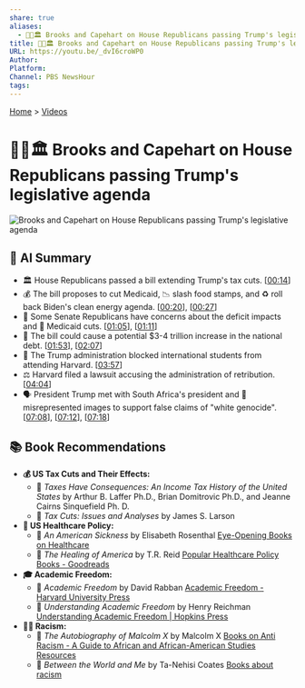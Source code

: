 ```yaml
---
share: true
aliases:
  - 👹📜🏛️ Brooks and Capehart on House Republicans passing Trump's legislative agenda
title: 👹📜🏛️ Brooks and Capehart on House Republicans passing Trump's legislative agenda
URL: https://youtu.be/_dvI6croWP0
Author: 
Platform: 
Channel: PBS NewsHour
tags: 
---
```

[Home](../index.md) > [Videos](./index.md)  
# 👹📜🏛️ Brooks and Capehart on House Republicans passing Trump's legislative agenda  
![Brooks and Capehart on House Republicans passing Trump's legislative agenda](https://youtu.be/_dvI6croWP0)  
  
## 🤖 AI Summary  
* 🏛️ House Republicans passed a bill extending Trump's tax cuts. \[[00:14](http://www.youtube.com/watch?v=_dvI6croWP0&t=14)\]  
* 💰 The bill proposes to cut Medicaid, 📉 slash food stamps, and ♻️ roll back Biden's clean energy agenda. \[[00:20](http://www.youtube.com/watch?v=_dvI6croWP0&t=20)\], \[[00:27](http://www.youtube.com/watch?v=_dvI6croWP0&t=27)\]  
* 🤔 Some Senate Republicans have concerns about the deficit impacts and 🏥 Medicaid cuts. \[[01:05](http://www.youtube.com/watch?v=_dvI6croWP0&t=65)\], \[[01:11](http://www.youtube.com/watch?v=_dvI6croWP0&t=71)\]  
* 💸 The bill could cause a potential $3-4 trillion increase in the national debt. \[[01:53](http://www.youtube.com/watch?v=_dvI6croWP0&t=113)\], \[[02:07](http://www.youtube.com/watch?v=_dvI6croWP0&t=127)\]  
* 🚫 The Trump administration blocked international students from attending Harvard. \[[03:57](http://www.youtube.com/watch?v=_dvI6croWP0&t=237)\]  
* ⚖️ Harvard filed a lawsuit accusing the administration of retribution. \[[04:04](http://www.youtube.com/watch?v=_dvI6croWP0&t=244)\]  
* 🗣️ President Trump met with South Africa's president and 🤥 misrepresented images to support false claims of "white genocide". \[[07:08](http://www.youtube.com/watch?v=_dvI6croWP0&t=428)\], \[[07:12](http://www.youtube.com/watch?v=_dvI6croWP0&t=432)\], \[[07:18](http://www.youtube.com/watch?v=_dvI6croWP0&t=438)\]  
  
## 📚 Book Recommendations  
* **💰 US Tax Cuts and Their Effects:**  
    * 📖 *Taxes Have Consequences: An Income Tax History of the United States* by Arthur B. Laffer Ph.D., Brian Domitrovic Ph.D., and Jeanne Cairns Sinquefield Ph. D.  
    * 📖 *Tax Cuts: Issues and Analyses* by James S. Larson  
* **🏥 US Healthcare Policy:**  
    * 📖 *An American Sickness* by Elisabeth Rosenthal [Eye-Opening Books on Healthcare](https://www.penguinrandomhouse.com/the-read-down/books-on-healthcare/)  
    * 📖 *The Healing of America* by T.R. Reid [Popular Healthcare Policy Books - Goodreads](https://www.goodreads.com/shelf/show/healthcare-policy)  
* **🎓 Academic Freedom:**  
    * 📖 *Academic Freedom* by David Rabban [Academic Freedom - Harvard University Press](https://www.hup.harvard.edu/books/9780674291058)  
    * 📖 *Understanding Academic Freedom* by Henry Reichman [Understanding Academic Freedom | Hopkins Press](https://www.press.jhu.edu/books/title/53941/understanding-academic-freedom)  
* **✊🏿 Racism:**  
    * 📖 *The Autobiography of Malcolm X* by Malcolm X [Books on Anti Racism - A Guide to African and African-American Studies Resources](https://libguides.wustl.edu/c.php?g=46877&p=7838937)  
    * 📖 *Between the World and Me* by Ta-Nehisi Coates [Books about racism](https://www.penguinrandomhouse.com/the-read-down/books-about-race/)